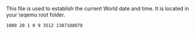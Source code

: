 This file is used to establish the current World date and time. It is located in your \eqemu root folder.

`1000
20
1
0
9
3512
1387188078`